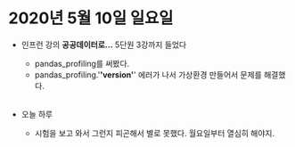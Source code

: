 # 2020년 5월 10일 일요일 

- 인프런 강의 **공공데이터로...** 5단원 3강까지 들었다
  - pandas_profiling를 써봤다.
  - pandas_profiling.'__'version'__' 에러가 나서 가상환경 만들어서 문제를 해결했다. 
  <br>
  
- 오늘 하루 
  - 시험을 보고 와서 그런지 피곤해서 별로 못했다. 월요일부터 열심히 해야지.
